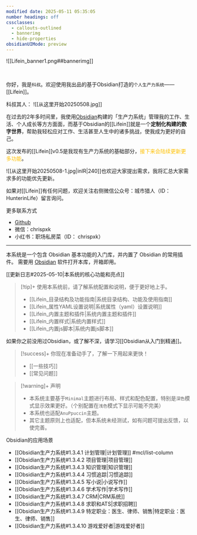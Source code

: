 ```yaml
---
modified date: 2025-05-11 05:35:05
number headings: off
cssclasses:
  - callouts-outlined
  - bannerimg
  - hide-properties
obsidianUIMode: preview
---
```

![[Lifein_banner1.png##bannerimg]]

<br>

你好，我是`科叔`。欢迎使用我出品的基于Obsidian打造的`个人生产力系统`——[[Lifein]]。

科叔其人：
![[从这里开始20250508.jpg]]

在过去的2年多时间里，我使用[Obsidian](https://obsidian.md)构建的「生产力系统」管理我的工作、生活、个人成长等方方面面，而基于Obsidian的[[Lifein]]就是一个**定制化构建的数字世界**，帮助我轻松应对工作、生活甚至人生中的诸多挑战，使我成为更好的自己。

这次发布的[[Lifein]]v0.5是我现有生产力系统的基础部分，<font color="#ffc000">接下来会陆续更新更多功能</font>。

![[从这里开始20250508-1.jpg|inlR|240]]也欢迎大家提出需求，我将汇总大家需求多的功能优先更新。

如果对[[Lifein]]有任何问题，欢迎关注右侧微信公众号：城市猎人（ID：HunterinLife）留言询问。

更多联系方式
- [Github](https://github.com/ichris007/ichris007)
- 微信：chrispxk
- 小红书：职场私房菜（ID： chrispxk）


---

本系统是一个包含 Obsidian 基本功能的入门库，并内置了 Obsidian 的常用插件。 需要用 [Obsidian](https://obsidian.md/) 软件打开本库，开箱即用。

[[更新日志#2025-05-10|本系统的核心功能和亮点]]

> [!tip]+ 使用本系统前，请了解系统配置和说明，便于更好地上手。
> 
> - [[Lifein_目录结构及功能指南|系统目录结构、功能及使用指南]]
> - [[Lifein_属性YAML设置说明|系统属性（yaml）设置说明]]
> - [[Lifein_内置主题和插件|系统内置主题和插件]]
> - [[Lifein_内置样式|系统内置样式]]
> - [[Lifein_内置js脚本|系统内置js脚本]]

如果你之前没用过Obsidian，或了解不深，请学习[[Obsidian从入门到精通]]。

> [!success]+ 你现在准备动手了，了解一下用起来更快！
> - [[一些技巧]]
> - [[常见问题]]

> [!warning]+ 声明 
> - 本系统主要基于`Minimal`主题进行布局、样式和配色配置，特别是`深色`模式显示效果更好。（个别配置在`浅色`模式下显示可能不完美）
> - 本系统也适配`AnuPpuccin`主题。
> - 其它主题原则上也适配，但本系统未经测试，如有问题可提出反馈，以使完善。

Obsidian的应用场景
- [[Obsidian生产力系统#1.3.4.1 计划管理|计划管理]] #mcl/list-column
- [[Obsidian生产力系统#1.3.4.2 项目管理|项目管理]]
-  [[Obsidian生产力系统#1.3.4.3 知识管理|知识管理]]
- [[Obsidian生产力系统#1.3.4.4 习惯追踪|习惯追踪]]
- [[Obsidian生产力系统#1.3.4.5 写小说|小说写作]]
- [[Obsidian生产力系统#1.3.4.6 学术写作|学术写作]]
- [[Obsidian生产力系统#1.3.4.7 CRM|CRM系统]]
- [[Obsidian生产力系统#1.3.4.8 求职和ATS|求职招聘]]
- [[Obsidian生产力系统#1.3.4.9 特定职业：医生、律师、销售|特定职业：医生、律师、销售]]
- [[Obsidian生产力系统#1.3.4.10 游戏爱好者|游戏爱好者]]
